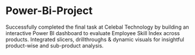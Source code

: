 # Power-Bi-Project
Successfully completed the final task at Celebal Technology by building an interactive Power BI dashboard to evaluate Employee Skill Index across products. Integrated slicers, drillthroughs &amp; dynamic visuals for insightful product-wise and sub-product analysis.
